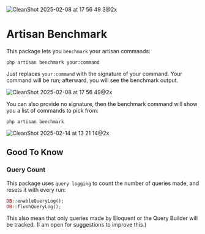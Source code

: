 ![CleanShot 2025-02-08 at 17 56 49 3@2x](https://github.com/user-attachments/assets/6d0cac81-7e3f-4443-9ad3-e6b04e16b8e7)

# Artisan Benchmark

This package lets you `benchmark` your artisan commands:

```shell
php artisan benchmark your:command
```

Just replaces `your:command` with the signature of your command. Your command will be run; afterward, you will see the benchmark output.

![CleanShot 2025-02-08 at 17 56 49@2x](https://github.com/user-attachments/assets/d5a6e86d-1cc4-4786-b246-3c8939aec053)


You can also provide no signature, then the benchmark command will show you a list of commands to pick from:

```shell
php artisan benchmark
```

![CleanShot 2025-02-14 at 13 21 14@2x](https://github.com/user-attachments/assets/a490b8ec-7859-4966-9fbf-f1e3c66d55d2)


## Good To Know

### Query Count
This package uses `query logging` to count the number of queries made, and resets it with every run:

```php
DB::enableQueryLog();
DB::flushQueryLog();
```

This also mean that only queries made by Eloquent or the Query Builder will be tracked. (I am open for suggestions to improve this.)
